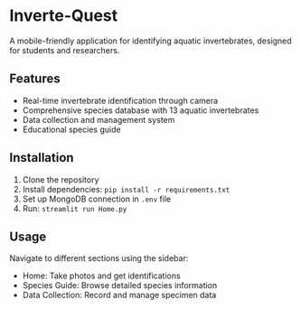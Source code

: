 # Inverte-Quest

A mobile-friendly application for identifying aquatic invertebrates, designed for students and researchers.

## Features
- Real-time invertebrate identification through camera
- Comprehensive species database with 13 aquatic invertebrates
- Data collection and management system
- Educational species guide

## Installation
1. Clone the repository
2. Install dependencies: `pip install -r requirements.txt`
3. Set up MongoDB connection in `.env` file
4. Run: `streamlit run Home.py`

## Usage
Navigate to different sections using the sidebar:
- Home: Take photos and get identifications
- Species Guide: Browse detailed species information
- Data Collection: Record and manage specimen data